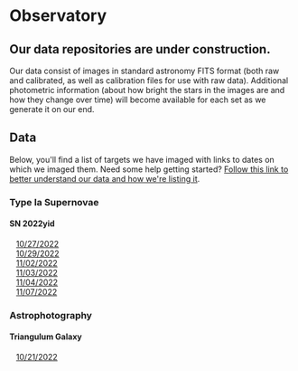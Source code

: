 # Observatory


## Our data repositories are under construction.

Our data consist of images in standard astronomy FITS format (both raw and calibrated, as well as calibration files for use with raw data).  Additional photometric information  (about how bright the stars in the images are and how they change over time) will become available for each set as we generate it on our end.  

## Data  

Below, you'll find a list of targets we have imaged with links to dates on which we imaged them.  Need some help getting started? [Follow this link to better understand our data and how we're listing it](https://github.com/BSU-PPOE/About-Our-Data#readme).

### Type Ia Supernovae  

#### SN 2022yid  
&nbsp;&nbsp;&nbsp;[10/27/2022](https://github.com/BSU-PPOE/10272022)  
&nbsp;&nbsp;&nbsp;[10/29/2022](https://github.com/BSU-PPOE/10292022)  
&nbsp;&nbsp;&nbsp;[11/02/2022](https://github.com/BSU-PPOE/11022022)  
&nbsp;&nbsp;&nbsp;[11/03/2022](https://github.com/BSU-PPOE/11032022)  
&nbsp;&nbsp;&nbsp;[11/04/2022](https://github.com/BSU-PPOE/11042022)  
&nbsp;&nbsp;&nbsp;[11/07/2022](https://github.com/BSU-PPOE/11072022)  

### Astrophotography  

#### Triangulum Galaxy  
&nbsp;&nbsp;&nbsp;[10/21/2022](https://github.com/BSU-PPOE/10212022)  
